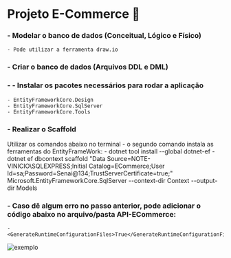 # Projeto E-Commerce 🛒

### - Modelar o banco de dados (Conceitual, Lógico e Físico)
    - Pode utilizar a ferramenta draw.io
### - Criar o banco de dados (Arquivos DDL e DML)
### - - Instalar os pacotes necessários para rodar a aplicação
    - EntityFrameworkCore.Design
    - EntityFrameworkCore.SqlServer
    - EntityFrameworkCore.Tools    
### - Realizar o Scaffold

Utilizar os comandos abaixo no terminal - o segundo comando instala as ferramentas do EntityFrameWork:
    -  dotnet tool install --global dotnet-ef
    -  dotnet ef dbcontext scaffold "Data Source=NOTE-VINICIO\SQLEXPRESS;Initial Catalog=ECommerce;User Id=sa;Password=Senai@134;TrustServerCertificate=true;" Microsoft.EntityFrameworkCore.SqlServer --context-dir Context --output-dir Models
   
    
### - Caso dê algum erro no passo anterior, pode adicionar o código abaixo no arquivo/pasta API-ECommerce:
    - <GenerateRuntimeConfigurationFiles>True</GenerateRuntimeConfigurationFiles>
    
<img src="https://ibb.co/yTrQ7QT" alt="exemplo">
    



